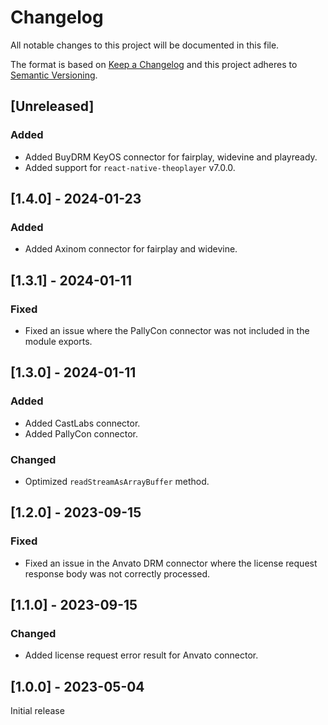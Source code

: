 # Changelog

All notable changes to this project will be documented in this file.

The format is based on [Keep a Changelog](http://keepachangelog.com/en/1.0.0/)
and this project adheres to [Semantic Versioning](http://semver.org/spec/v2.0.0.html).

## [Unreleased]

### Added

- Added BuyDRM KeyOS connector for fairplay, widevine and playready.
- Added support for `react-native-theoplayer` v7.0.0.

## [1.4.0] - 2024-01-23

### Added

- Added Axinom connector for fairplay and widevine.

## [1.3.1] - 2024-01-11

### Fixed

- Fixed an issue where the PallyCon connector was not included in the module exports.

## [1.3.0] - 2024-01-11

### Added

- Added CastLabs connector.
- Added PallyCon connector.

### Changed

- Optimized `readStreamAsArrayBuffer` method.

## [1.2.0] - 2023-09-15

### Fixed

- Fixed an issue in the Anvato DRM connector where the license request response body was not correctly processed.

## [1.1.0] - 2023-09-15

### Changed

- Added license request error result for Anvato connector.

## [1.0.0] - 2023-05-04

Initial release
